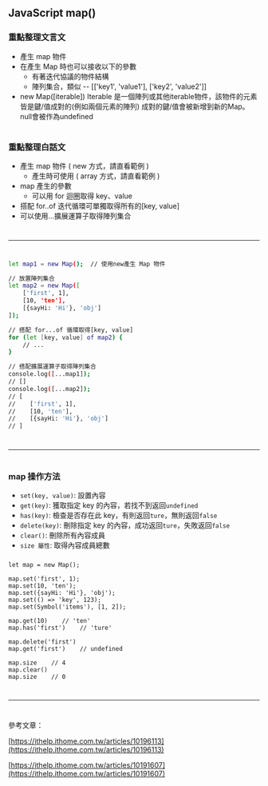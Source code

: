
## JavaScript map()

### 重點整理文言文

- 產生 map 物件
- 在產生 Map 時也可以接收以下的參數
    - 有著迭代協議的物件結構
    - 陣列集合，類似 -- [['key1', 'value1'], ['key2', 'value2']]
- new Map([iterable])
Iterable 是一個陣列或其他iterable物件，該物件的元素皆是鍵/值成對的(例如兩個元素的陣列)
成對的鍵/值會被新增到新的Map。null會被作為undefined

#

### 重點整理白話文

- 產生 map 物件 ( new 方式，請直看範例 )
    - 產生時可使用 ( array 方式，請直看範例 )
- map 產生的參數
    - 可以用 for 迴圈取得 key、value
- 搭配 for..of 迭代循環可單獨取得所有的[key, value]
- 可以使用...擴展運算子取得陣列集合

#

---

#

```sh
let map1 = new Map();  // 使用new產生 Map 物件

// 放置陣列集合
let map2 = new Map([
    ['first', 1],
    [10, 'ten'],
    [{sayHi: 'Hi'}, 'obj']
]);

// 搭配 for...of 循環取得[key, value]
for (let [key, value] of map2) {
    // ...
}

// 搭配擴展運算子取得陣列集合
console.log([...map1]);
// []
console.log([...map2]);
// [
//    ['first', 1],
//    [10, 'ten'],
//    [{sayHi: 'Hi'}, 'obj']
// ]
```

#

---

#

### map 操作方法

- `set(key, value)`: 設置內容
- `get(key)`: 獲取指定 key 的內容，若找不到返回`undefined`
- `has(key)`: 檢查是否存在此 key，有則返回`ture`，無則返回`false`
- `delete(key)`: 刪除指定 key 的內容，成功返回`ture`，失敗返回`false`
- `clear()`: 刪除所有內容成員
- `size 屬性`: 取得內容成員總數

###

```
let map = new Map();

map.set('first', 1);
map.set(10, 'ten');
map.set({sayHi: 'Hi'}, 'obj');
map.set(() => 'key', 123);
map.set(Symbol('items'), [1, 2]);

map.get(10)    // 'ten'
map.has('first')    // 'ture'

map.delete('first') 
map.get('first')    // undefined

map.size    // 4
map.clear()
map.size    // 0
```

#

---

#

參考文章：

[https://ithelp.ithome.com.tw/articles/10196113](https://ithelp.ithome.com.tw/articles/10196113)

[https://ithelp.ithome.com.tw/articles/10191607](https://ithelp.ithome.com.tw/articles/10191607)
